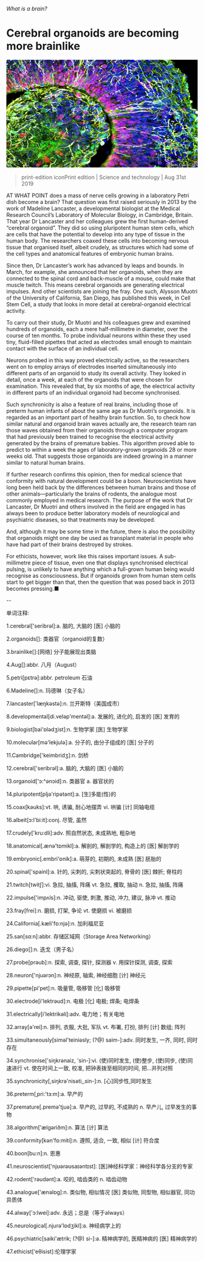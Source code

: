 ###### What is a brain?

# Cerebral organoids are becoming more brainlike 

![image](images/20190831_STP001_0.jpg) 

> print-edition iconPrint edition | Science and technology | Aug 31st 2019 

AT WHAT POINT does a mass of nerve cells growing in a laboratory Petri dish become a brain? That question was first raised seriously in 2013 by the work of Madeline Lancaster, a developmental biologist at the Medical Research Council’s Laboratory of Molecular Biology, in Cambridge, Britain. That year Dr Lancaster and her colleagues grew the first human-derived “cerebral organoid”. They did so using pluripotent human stem cells, which are cells that have the potential to develop into any type of tissue in the human body. The researchers coaxed these cells into becoming nervous tissue that organised itself, albeit crudely, as structures which had some of the cell types and anatomical features of embryonic human brains. 

Since then, Dr Lancaster’s work has advanced by leaps and bounds. In March, for example, she announced that her organoids, when they are connected to the spinal cord and back-muscle of a mouse, could make that muscle twitch. This means cerebral organoids are generating electrical impulses. And other scientists are joining the fray. One such, Alysson Muotri of the University of California, San Diego, has published this week, in Cell Stem Cell, a study that looks in more detail at cerebral-organoid electrical activity. 

To carry out their study, Dr Muotri and his colleagues grew and examined hundreds of organoids, each a mere half-millimetre in diameter, over the course of ten months. To probe individual neurons within these they used tiny, fluid-filled pipettes that acted as electrodes small enough to maintain contact with the surface of an individual cell. 

Neurons probed in this way proved electrically active, so the researchers went on to employ arrays of electrodes inserted simultaneously into different parts of an organoid to study its overall activity. They looked in detail, once a week, at each of the organoids that were chosen for examination. This revealed that, by six months of age, the electrical activity in different parts of an individual organoid had become synchronised. 

Such synchronicity is also a feature of real brains, including those of preterm human infants of about the same age as Dr Muotri’s organoids. It is regarded as an important part of healthy brain function. So, to check how similar natural and organoid brain waves actually are, the research team ran those waves obtained from their organoids through a computer program that had previously been trained to recognise the electrical activity generated by the brains of premature babies. This algorithm proved able to predict to within a week the ages of laboratory-grown organoids 28 or more weeks old. That suggests those organoids are indeed growing in a manner similar to natural human brains. 

If further research confirms this opinion, then for medical science that conformity with natural development could be a boon. Neuroscientists have long been held back by the differences between human brains and those of other animals—particularly the brains of rodents, the analogue most commonly employed in medical research. The purpose of the work that Dr Lancaster, Dr Muotri and others involved in the field are engaged in has always been to produce better laboratory models of neurological and psychiatric diseases, so that treatments may be developed. 

And, although it may be some time in the future, there is also the possibility that organoids might one day be used as transplant material in people who have had part of their brains destroyed by strokes. 

For ethicists, however, work like this raises important issues. A sub-millimetre piece of tissue, even one that displays synchronised electrical pulsing, is unlikely to have anything which a full-grown human being would recognise as consciousness. But if organoids grown from human stem cells start to get bigger than that, then the question that was posed back in 2013 becomes pressing.■ 

-- 

 单词注释:

1.cerebral['seribrәl]:a. 脑的, 大脑的 [医] 小脑的 

2.organoids[]: 类器官（organoid的复数） 

3.brainlike[]:[网络] 分子能展现出类脑 

4.Aug[]:abbr. 八月（August） 

5.petri[pɛtrə]:abbr. petroleum 石油 

6.Madeline[]:n. 玛德琳（女子名） 

7.lancaster['læŋkәstә]:n. 兰开斯特（美国成市） 

8.developmental[di.velәp'mentәl]:a. 发展的, 进化的, 启发的 [医] 发育的 

9.biologist[bai'ɒlәdʒist]:n. 生物学家 [医] 生物学家 

10.molecular[mә'lekjulә]:a. 分子的, 由分子组成的 [医] 分子的 

11.Cambridge['keimbridʒ]:n. 剑桥 

12.cerebral['seribrәl]:a. 脑的, 大脑的 [医] 小脑的 

13.organoid['ɔ:^әnɔid]:n. 类器官 a. 器官状的 

14.pluripotent[pljә'ripәtәnt]:a. [生]多能(性)的 

15.coax[kәuks]:vt. 哄, 诱骗, 耐心地摆弄 vi. 哄骗 [计] 同轴电缆 

16.albeit[ɔ:l'bi:it]:conj. 尽管, 虽然 

17.crudely['kru:dli]:adv. 照自然状态, 未成熟地, 粗杂地 

18.anatomical[.ænә'tɒmikl]:a. 解剖的, 解剖学的, 构造上的 [医] 解剖学的 

19.embryonic[.embri'ɒnik]:a. 萌芽的, 初期的, 未成熟 [医] 胚胎的 

20.spinal['spainl]:a. 针的, 尖刺的, 尖刺状突起的, 脊骨的 [医] 棘折; 脊柱的 

21.twitch[twitʃ]:vi. 急拉, 抽搐, 阵痛 vt. 急拉, 攫取, 抽动 n. 急拉, 抽搐, 阵痛 

22.impulse['impʌls]:n. 冲动, 驱使, 刺激, 推动, 冲力, 建议, 脉冲 vt. 推动 

23.fray[frei]:n. 磨损, 打架, 争论 vt. 使磨损 vi. 被磨损 

24.California[.kæli'fɒ:njә]:n. 加利福尼亚 

25.san[sɑ:n]:abbr. 存储区域网（Storage Area Networking） 

26.diego[]:n. 迭戈（男子名） 

27.probe[prәub]:n. 探索, 调查, 探针, 探测器 v. 用探针探测, 调查, 探索 

28.neuron['njuәrɔn]:n. 神经原, 轴索, 神经细胞 [计] 神经元 

29.pipette[pi'pet]:n. 吸量管, 吸移管 [化] 吸移管 

30.electrode[i'lektrәud]:n. 电极 [化] 电极; 焊条; 电焊条 

31.electrically[i'lektrikәli]:adv. 电力地；有关电地 

32.array[ә'rei]:n. 排列, 衣服, 大批, 军队 vt. 布署, 打扮, 排列 [计] 数组; 阵列 

33.simultaneously[simәl'teiniәsly; (?@) saim-]:adv. 同时发生, 一齐, 同时, 同时存在 

34.synchronise['siŋkrәnaiz, 'sin-]:vi. (使)同时发生, (使)整步, (使)同步, (使)同速进行 vt. 使在时间上一致, 校准, 把钟表拨至相同的时间, 把...并列对照 

35.synchronicity[,siŋkrә'nisәti,,sin-]:n. [心]同步性,同时发生 

36.preterm[ˌpri:'tɜ:m]:a. 早产的 

37.premature[.premә'tjuә]:a. 早产的, 过早的, 不成熟的 n. 早产儿, 过早发生的事物 

38.algorithm['ælgәriðm]:n. 算法 [计] 算法 

39.conformity[kәn'fɒ:miti]:n. 遵照, 适合, 一致, 相似 [计] 符合度 

40.boon[bu:n]:n. 恩惠 

41.neuroscientist['njʊərəʊsaɪəntɪst]: [医]神经科学家：神经科学各分支的专家 

42.rodent['rәudәnt]:a. 咬的, 啮齿类的 n. 啮齿动物 

43.analogue['ænәlɒg]:n. 类似物, 相似情况 [医] 类似物, 同型物, 相似器官, 同功异质体 

44.alway['ɔ:lwei]:adv. 永远；总是（等于always） 

45.neurological[.njurә'lɒdʒikl]:a. 神经病学上的 

46.psychiatric[saiki'ætrik; (?@) si-]:a. 精神病学的, 医精神病的 [医] 精神病学的 

47.ethicist['eθisist]:伦理学家 

